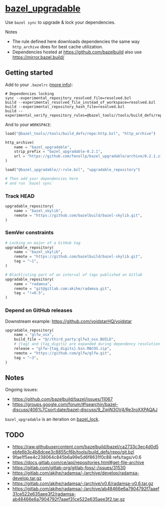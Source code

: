 # [bazel_upgradable](https://github.com/fenollp/bazel_upgradable)

Use `bazel sync` to upgrade & lock your dependencies.

Notes
* The rule defined here downloads dependencies the same way `http_archive` does for best cache utilization.
* Dependencies hosted at https://github.com/bazelbuild also use https://mirror.bazel.build/

## Getting started

Add to your `.bazelrc` ([more info](https://blog.bazel.build/2018/09/28/first-class-resolved-file.html)):
```shell
# Dependencies locking
sync --experimental_repository_resolved_file=resolved.bzl
build --experimental_resolved_file_instead_of_workspace=resolved.bzl
build --experimental_repository_hash_file=resolved.bzl
build --experimental_verify_repository_rules=@bazel_tools//tools/build_defs/repo:git.bzl%git_repository
```

And to your `WORKSPACE`:
```python
load("@bazel_tools//tools/build_defs/repo:http.bzl", "http_archive")

http_archive(
    name = "bazel_upgradable",
    strip_prefix = "bazel_upgradable-0.2.1",
    url = "https://github.com/fenollp/bazel_upgradable/archive/0.2.1.zip",
)

load("@bazel_upgradable//:rule.bzl", "upgradable_repository")

# Then add your dependencies here
# and run `bazel sync`
```

### Track HEAD
```python
upgradable_repository(
    name = "bazel_skylib",
    remote = "https://github.com/bazelbuild/bazel-skylib.git",
)
```

### SemVer constraints
```python
# Locking on major of a GitHub tag
upgradable_repository(
    name = "bazel_skylib",
    remote = "https://github.com/bazelbuild/bazel-skylib.git",
    tag = "~1",
)

# Blacklisting part of an interval of tags published on Gitlab
upgradable_repository(
    name = "radamsa",
    remote = "git@gitlab.com:akihe/radamsa.git",
    tag = "!=0.5",
)
```

### Depend on GitHub releases
Downstream example: https://github.com/voidstarHQ/voidstar
```python
upgradable_repository(
    name = "glfw_osx",
    build_file = "@//third_party:glfw3_osx.BUILD",
    # {tag} and {tag_digits} are expanded during dependency resolution
    release = "glfw-{tag_digits}.bin.MACOS.zip",
    remote = "https://github.com/glfw/glfw.git",
    tag = "~3",
)
```

## Notes

Ongoing issues:
* https://github.com/bazelbuild/bazel/issues/11067
* https://groups.google.com/forum/#!searchin/bazel-discuss/406%7Csort:date/bazel-discuss/9_ZqijN3OV4/Re3roXXPAQAJ

`bazel_upgradable` is an iteration on [bazel_lock](https://github.com/fenollp/bazel_lock).



## TODO

* https://raw.githubusercontent.com/bazelbuild/bazel/ca2733c3ec4d0d5ebfe6b3c4b8dcee3c8855cf6b/tools/build_defs/repo/git.bzl
* 9fae1f5ee4c238064c845b6a99e5d6f8631f0c88    refs/tags/v0.6
* https://docs.gitlab.com/ce/api/repositories.html#get-file-archive
* https://gitlab.com/gitlab-org/gitlab-foss/-/issues/31530
* https://gitlab.com/akihe/radamsa/-/archive/develop/radamsa-develop.tar.gz
* https://gitlab.com/akihe/radamsa/-/archive/v0.6/radamsa-v0.6.tar.gz
* https://gitlab.com/akihe/radamsa/-/archive/ab48466e6a7904792f7aaef31ce522e635aee3f2/radamsa-ab48466e6a7904792f7aaef31ce522e635aee3f2.tar.gz
